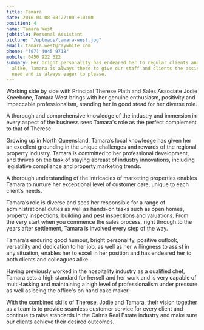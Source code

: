 ```yaml
---
title: Tamara
date: 2016-04-08 08:27:00 +10:00
position: 4
name: Tamara West
jobtitle: Personal Assistant
picture: "/uploads/tamara-west.jpg"
email: tamara.west@raywhite.com
phone: "(07) 4045 9718"
mobile: 0450 922 322
summary: Her bright personality has endeared her to regular clients and strangers
  alike, Tamara is always there to give our staff and clients the assistance they
  need and is always eager to please.
---
```


Working side by side with Principal Therese Plath and Sales Associate Jodie Kneebone, Tamara West brings with her genuine enthusiasm, positivity and impeccable professionalism, standing her in good stead for her diverse role.

A thorough and comprehensive knowledge of the industry and immersion in every aspect of the business sees Tamara's role as the perfect complement to that of Therese.

Growing up in North Queensland, Tamara’s local knowledge has given her an excellent grounding in the unique challenges and rewards of the regional property industry. Tamara is committed to her professional development, and thrives on the task of staying abreast of industry innovations, including legislative compliance and property marketing trends.

A thorough understanding of the intricacies of marketing properties enables Tamara to nurture her exceptional level of customer care, unique to each client’s needs.

Tamara’s role is diverse and sees her responsible for a range of administrational duties as well as hands-on tasks such as open homes, property inspections, building and pest inspections and valuations. From the very start when you commence the sales process, right through to the years after settlement, Tamara is involved every step of the way.

Tamara’s enduring good humour, bright personality, positive outlook, versatility and dedication to her job, as well as her willingness to assist in any situation, enables her to excel in her position and has endeared her to both clients and colleagues alike.

Having previously worked in the hospitality industry as a qualified chef, Tamara sets a high standard for herself and her work and is very capable of multi-tasking and maintaining a high level of professionalism under pressure as well as being the office's on hand cake maker!

With the combined skills of Therese, Jodie and Tamara, their vision together as a team is to provide seamless customer service for every client and continue to raise standards in the Cairns Real Estate industry and make sure our clients achieve their desired outcomes.